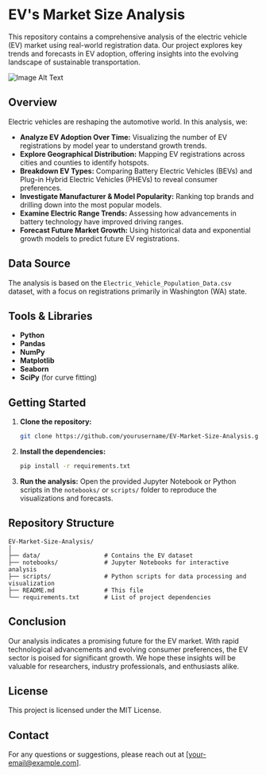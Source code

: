 # EV's Market Size Analysis

This repository contains a comprehensive analysis of the electric vehicle (EV) market using real-world registration data. Our project explores key trends and forecasts in EV adoption, offering insights into the evolving landscape of sustainable transportation.

![Image Alt Text](https://github.com/Ankit-KK/Electric-Vehicles-Market-Size-Analysis/blob/main/mind-mapEV.png)



## Overview

Electric vehicles are reshaping the automotive world. In this analysis, we:
- **Analyze EV Adoption Over Time:** Visualizing the number of EV registrations by model year to understand growth trends.
- **Explore Geographical Distribution:** Mapping EV registrations across cities and counties to identify hotspots.
- **Breakdown EV Types:** Comparing Battery Electric Vehicles (BEVs) and Plug-in Hybrid Electric Vehicles (PHEVs) to reveal consumer preferences.
- **Investigate Manufacturer & Model Popularity:** Ranking top brands and drilling down into the most popular models.
- **Examine Electric Range Trends:** Assessing how advancements in battery technology have improved driving ranges.
- **Forecast Future Market Growth:** Using historical data and exponential growth models to predict future EV registrations.

## Data Source

The analysis is based on the `Electric_Vehicle_Population_Data.csv` dataset, with a focus on registrations primarily in Washington (WA) state.

## Tools & Libraries

- **Python**  
- **Pandas**  
- **NumPy**  
- **Matplotlib**  
- **Seaborn**  
- **SciPy** (for curve fitting)

## Getting Started

1. **Clone the repository:**
   ```bash
   git clone https://github.com/yourusername/EV-Market-Size-Analysis.git
   ```
2. **Install the dependencies:**
   ```bash
   pip install -r requirements.txt
   ```
3. **Run the analysis:**
   Open the provided Jupyter Notebook or Python scripts in the `notebooks/` or `scripts/` folder to reproduce the visualizations and forecasts.

## Repository Structure

```
EV-Market-Size-Analysis/
│
├── data/                  # Contains the EV dataset
├── notebooks/             # Jupyter Notebooks for interactive analysis
├── scripts/               # Python scripts for data processing and visualization
├── README.md              # This file
└── requirements.txt       # List of project dependencies
```

## Conclusion

Our analysis indicates a promising future for the EV market. With rapid technological advancements and evolving consumer preferences, the EV sector is poised for significant growth. We hope these insights will be valuable for researchers, industry professionals, and enthusiasts alike.

## License

This project is licensed under the MIT License.

## Contact

For any questions or suggestions, please reach out at [your-email@example.com].
